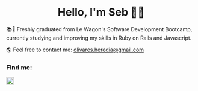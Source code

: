 <h1 align="center">Hello, I'm Seb 🕺🏻</h1>

📚🔎 Freshly graduated from Le Wagon's Software Development Bootcamp, currently studying and improving my skills in Ruby on Rails and Javascript. </p>

🌎 Feel free to contact me: olivares.heredia@gmail.com

<h3 align="left">Find me:</h3>
<p align="left">
<a href="https://linkedin.com/in/sebolivares" target="blank"><img align="center" src="https://cdn.jsdelivr.net/npm/simple-icons@3.0.1/icons/linkedin.svg" alt="my linkedin profile" height="20" width="20" /></a>
</p>
